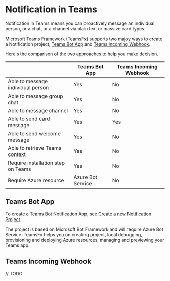 # Notification in Teams

Notification in Teams means you can proactively message an individual person, or a chat, or a channel via plain text or massive card types.

Microsoft Teams Framework (TeamsFx) supports two majoy ways to create a Notification project, [Teams Bot App](#teams-bot-app) and [Teams Incoming Webhook](#teams-incoming-webhook).

Here's the comparison of the two approaches to help you make decision.

| | **Teams Bot App** | **Teams Incoming Webhook** |
| - | - | - |
| Able to message individual person | Yes | No |
| Able to message group chat | Yes | No |
| Able to message channel | Yes | No |
| Able to send card message | Yes | Yes |
| Able to send welcome message | Yes | No |
| Able to retrieve Teams context | Yes | No |
| Require installation step on Teams | Yes | No |
| Require Azure resource | Azure Bot Service | No |

## Teams Bot App

To create a Teams Bot Notification App, see [Create a new Notification Project](./%5BDocument%5D-Notification-(Preview-feature).md#create-a-new-notification-project).

The project is based on Microsoft Bot Framework and will require Azure Bot Service. TeamsFx helps you on creating project, local debugging, provisioning and deploying Azure resources, managing and previewing your Teams app.

## Teams Incoming Webhook
// TODO